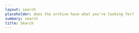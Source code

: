 ```yaml
---
layout: search
placeholder: does the archive have what you're looking for?
summary: search
title: Search
---
```

